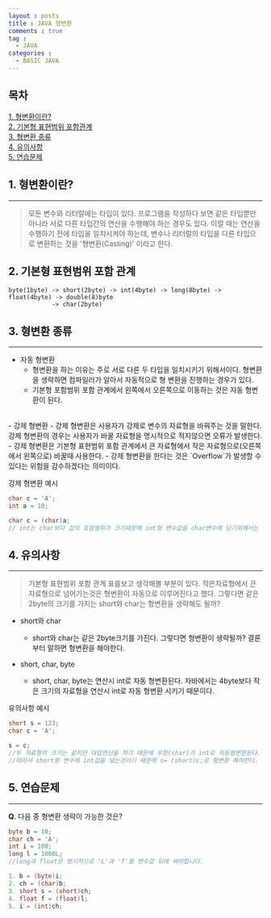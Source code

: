 ```yaml
---
layout : posts
title : JAVA 형변환
comments : true
tag : 
  - JAVA
categories :
  - BASIC JAVA
---
```


## __목차__
[1. 형변환이란?](#형변환이란?) <br>
[2. 기본형 표현범위 포함관계](#기본형-표현범위-포함관)<br>
[3. 형변환 종류](#형변환-종류)<br>
[4. 유의사항](#유의사항)<br>
[5. 연습문제](#연습문제)<br>

## __1.  형변환이란?__
---
> 모든 변수와 리터럴에는 타입이 있다.
> 프로그램을 작성하다 보면 같은 타입뿐만 아니라 서로 다른 타입간의 연산을 수행해야 하는
> 경우도 있다.
> 이럴 때는 연산을 수행하기 전에 타입을 일치시켜야 하는데,
> 변수나 리터럴의 타입을 다른 타입으로 변환하는 것을 '형변환(Casting)' 이라고 한다.

## __2. 기본형 표현범위 포함 관계__
```
byte(1byte) -> short(2byte) -> int(4byte) -> long(8byte) -> float(4byte) -> double(8)byte
            -> char(2byte)
```

## __3. 형변환 종류__
---
- 자동 형변환
    - 형변환을 하는 이유는 주로 서로 다른 두 타입을 일치시키기 위해서이다.
      형변환을 생략하면 컴파일러가 알아서 자동적으로 형 변환을 진행하는 경우가 있다.
    - 기본형 포함범위 포함 관계에서 왼쪽에서 오른쪽으로 이동하는 것은 자동 형변환이 된다.
<br>
- 강제 형변환
    - 강제 형변환은 사용자가 강제로 변수의 자료형을 바꿔주는 것을 말한다.
      강제 형변환의 경우는 사용자가 바꿀 자료형을 명시적으로 적지않으면 오류가 발생한다.
    - 강제 형변환은 기본형 표현범위 포함 관계에서 큰 자료형에서 작은 자료형으로(오른쪽에서 왼쪽으로)
      바꿀때 사용한다.
    - 강제 형변환을 한다는 것은 `Overflow`가 발생할 수 있다는 위험을 감수하겠다는 의미이다.
    <br>

강제 형변환 예시
```java
char c = 'A';
int a = 10;

char c = (char)a;
// int는 char보다 값의 포함범위가 크기때문에 int형 변수값을 char변수에 담기위해서는 강제 형변환을 해야한다.
```

## __4. 유의사항__
---
> 기본형 표현범위 포함 관계 표를보고 생각해볼 부분이 있다.
> 작은자료형에서 큰 자료형으로 넘어가는것은 형변환이 자동으로 이루어진다고 했다.
> 그렇다면 같은 2byte의 크기를 가지는 short와 char는 형변환을 생략해도 될까?

- short와 char
    - short와 char는 같은 2byte크기를 가진다.
      그렇다면 형변환이 생략될까?
      결론부터 말하면 형변환을 해야한다.
      <br>

- short, char, byte
    - short, char, byte는 연산시 int로 자동 형변환된다.
      자바에서는 4byte보다 작은 크기의 자료형을 연산시 int로 자동 형변환 시키기 때문이다.

유의사항 예시
```java
short s = 123;
char c = 'A';

s = c;
//두 자료형의 크기는 같지만 대입연산을 하기 때문에 우항(char)가 int로 자동형변환된다.
//따라서 short형 변수에 int값을 넣는것이기 때문에 s= (short)c;로 형변환 해야한다.
```


## __5. 연습문제__
---
__Q__. 다음 중 형변환 생략이 가능한 것은?

```java
byte b = 10;
char ch = 'A';
int i = 100;
long l = 1000L;
//long과 float은 명시적으로 'L'과 'f'를 변수값 뒤에 써야합니다.

1. b = (byte)i;
2. ch = (char)b;
3. short s = (short)ch;
4. float f = (float)l;
5. i = (int)ch;
```
